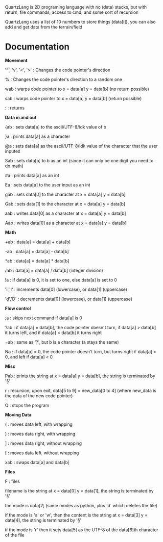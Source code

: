 QuartzLang is 2D programing language with no (data) stacks, but with return, file commands, access to cmd, and some sort of recursion

QuartzLang uses a list of 10 numbers to store things (data[i]), you can also add and get data from the terrain/field

# Documentation

**Movement**

'^', 'v', '<', '>' : Changes the code pointer's direction

%   : Changes the code pointer's direction to a random one

wab : warps code pointer to x = data[a] y = data[b] (no return possible)

sab : warps code pointer to x = data[a] y = data[b] (return possible)

:   : returns

**Data in and out**

{ab : sets data[a] to the ascii/UTF-8/idk value of b

}a  : prints data[a] as a character

@a  : sets data[a] as the ascii/UTF-8/idk value of the character that the user inputed

Sab : sets data[a] to b as an int (since it can only be one digit you need to do math)

#a  : prints data[a] as an int

Ea  : sets data[a] to the user input as an int

gab : sets data[0] to the character at x = data[a] y = data[b]

Gab : sets data[1] to the character at x = data[a] y = data[b]

aab : writes data[0] as a character at x = data[a] y = data[b]

Aab : writes data[0] as a character at x = data[a] y = data[b]

**Math**

+ab : data[a] = data[a] + data[b]

-ab : data[a] = data[a] - data[b]

*ab : data[a] = data[a] * data[b]

/ab : data[a] = data[a] / data[b] (integer division)

!a  : if data[a] is 0, it is set to one, else data[a] is set to 0

'i','I' : increments data[0] (lowercase), or data[1] (uppercase)

'd','D' : decrements data[0] (lowercase), or data[1] (uppercase)


**Flow control**

;a  : skips next command if data[a] is 0

?ab : if data[a] = data[b], the code pointer doesn't turn, if data[a] > data[b] it turns left, and if data[a] < data[b] it turns right

=ab : same as '?', but b is a character (a stays the same)

Na  : if data[a] = 0, the code pointer doesn't turn, but turns right if data[a] > 0, and left if data[a] < 0


**Misc**

Pab : prints the string at x = data[a] y = data[b], the string is terminated by '§'

r   : recursion, upon exit, data[5 to 9] = new_data[0 to 4] (where new_data is the data of the new code pointer)

Q   : stops the program

**Moving Data**

(   : moves data left, with wrapping

)   : moves data right, with wrapping

]   : moves data right, without wrapping

[   : moves data left, without wrapping

xab : swaps data[a] and data[b]

**Files**

F : files

filename is the string at x = data[0] y = data[1], the string is terminated by '§'

the mode is data[2] (same modes as python, plus 'd' which deletes the file)

if the mode is 'a' or 'w', then the content is the string at x = data[3] y = data[4], the string is terminated by '§'

if the mode is 'r' then it sets data[5] as the UTF-8 of the data[6]th character of the file
